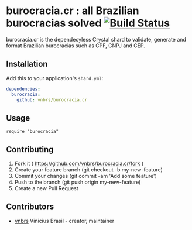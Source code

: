 # burocracia.cr : all Brazilian burocracias solved [![Build Status](https://travis-ci.org/vnbrs/burocracia.cr.svg?branch=master)](https://travis-ci.org/vnbrs/burocracia.cr)

burocracia.cr is the dependecyless Crystal shard to validate, generate and format Brazilian burocracias such as CPF, CNPJ and CEP.

## Installation

Add this to your application's `shard.yml`:

```yaml
dependencies:
  burocracia:
    github: vnbrs/burocracia.cr
```

## Usage

```crystal
require "burocracia"
```

## Contributing

1. Fork it ( https://github.com/vnbrs/burocracia.cr/fork )
2. Create your feature branch (git checkout -b my-new-feature)
3. Commit your changes (git commit -am 'Add some feature')
4. Push to the branch (git push origin my-new-feature)
5. Create a new Pull Request

## Contributors

- [vnbrs](https://github.com/vnbrs) Vinicius Brasil - creator, maintainer
